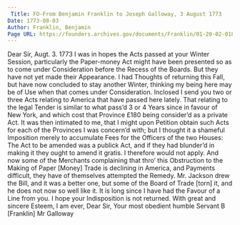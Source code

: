 ```yaml
---
 Title: FO-From Benjamin Franklin to Joseph Galloway, 3 August 1773
Date: 1773-08-03
Author: Franklin, Benjamin
Page URL: https://founders.archives.gov/documents/Franklin/01-20-02-0187
---
```


Dear Sir,
Augt. 3. 1773
I was in hopes the Acts passed at your Winter Session, particularly the Paper-money Act might have been presented so as to come under Consideration before the Recess of the Boards. But they have not yet made their Appearance. I had Thoughts of returning this Fall, but have now concluded to stay another Winter, thinking my being here may be of Use when that comes under Consideration.
Inclosed I send you two or three Acts relating to America that have passed here lately. That relating to the legal Tender is similar to what pass’d 3 or 4 Years since in favour of New York, and which cost that Province £180 being consider’d as a private Act. It was then intimated to me, that I might upon Petition obtain such Acts for each of the Provinces I was concern’d with; but I thought it a shameful Imposition merely to accumulate Fees for the Officers of the two Houses: The Act to be amended was a publick Act, and if they had blunder’d in making it they ought to amend it gratis. I therefore would not apply. And now some of the Merchants complaining that thro’ this Obstruction to the Making of Paper [Money] Trade is declining in America, and Payments difficult, they have of themselves attempted the Remedy. Mr. Jackson drew the Bill, and it was a better one, but some of the Board of Trade [torn] it, and he does not now so well like it.
It is long since I have had the Favour of a Line from you. I hope your Indisposition is not returned. With great and sincere Esteem, I am ever, Dear Sir, Your most obedient humble Servant
B [Franklin]
Mr Galloway

